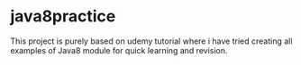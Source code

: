 # java8practice
This project is purely based on udemy tutorial 
where i have tried creating all examples of
Java8 module for quick learning and revision.
